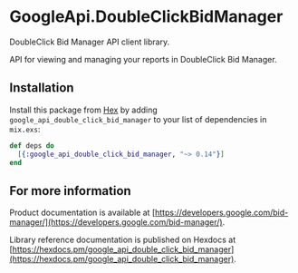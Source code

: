 # GoogleApi.DoubleClickBidManager

DoubleClick Bid Manager API client library.

API for viewing and managing your reports in DoubleClick Bid Manager.

## Installation

Install this package from [Hex](https://hex.pm) by adding
`google_api_double_click_bid_manager` to your list of dependencies in `mix.exs`:

```elixir
def deps do
  [{:google_api_double_click_bid_manager, "~> 0.14"}]
end
```

## For more information

Product documentation is available at [https://developers.google.com/bid-manager/](https://developers.google.com/bid-manager/).

Library reference documentation is published on Hexdocs at
[https://hexdocs.pm/google_api_double_click_bid_manager](https://hexdocs.pm/google_api_double_click_bid_manager).
